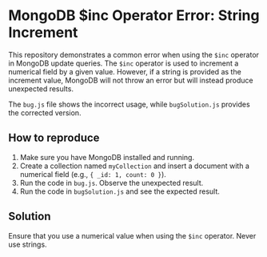 # MongoDB $inc Operator Error: String Increment

This repository demonstrates a common error when using the `$inc` operator in MongoDB update queries. The `$inc` operator is used to increment a numerical field by a given value.  However, if a string is provided as the increment value, MongoDB will not throw an error but will instead produce unexpected results. 

The `bug.js` file shows the incorrect usage, while `bugSolution.js` provides the corrected version.

## How to reproduce

1.  Make sure you have MongoDB installed and running.
2.  Create a collection named `myCollection` and insert a document with a numerical field (e.g., `{ _id: 1, count: 0 }`).
3. Run the code in `bug.js`. Observe the unexpected result.
4. Run the code in `bugSolution.js` and see the expected result.

## Solution
Ensure that you use a numerical value when using the `$inc` operator.  Never use strings.